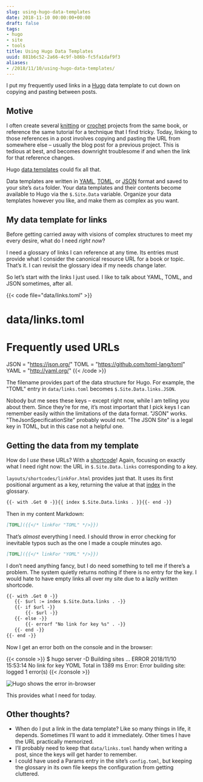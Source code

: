 ```yaml
---
slug: using-hugo-data-templates
date: 2018-11-10 00:00:00+00:00
draft: false
tags:
- hugo
- site
- tools
title: Using Hugo Data Templates
uuid: 881b6c52-2a66-4c9f-b86b-fc5fa1daf9f3
aliases:
- /2018/11/10/using-hugo-data-templates/
---
```

I put my frequently used links in a [Hugo](https://gohugo.io/) data
template to cut down on copying and pasting between posts.

## Motive

I often create several [knitting](/tags/knitting) or
[crochet](/tags/crochet) projects from the same book, or reference the
same tutorial for a technique that I find tricky. Today, linking to
those references in a post involves copying and pasting the URL from
somewhere else – usually the blog post for a previous project. This is
tedious at best, and becomes downright troublesome if and when the link
for that reference changes.

Hugo [data templates](https://gohugo.io/templates/data-templates/) could
fix all that.

Data templates are written in [YAML](https://yaml.org),
[TOML](https://github/toml-lang/toml), or [JSON](https://json.org)
format and saved to your site’s `data` folder. Your data templates and
their contents become available to Hugo via the `$.Site.Data` variable.
Organize your data templates however you like, and make them as complex
as you want.

## My data template for links

Before getting carried away with visions of complex structures to meet
my every desire, what do I need *right now*?

I need a glossary of links I can reference at any time. Its entries must
provide what I consider the canonical resource URL for a book or topic.
That’s it. I can revisit the glossary idea if my needs change later.

So let’s start with the links I just used. I like to talk about YAML,
TOML, and JSON sometimes, after all.

{{< code file="data/links.toml" >}}
# data/links.toml
# Frequently used URLs
JSON = "https://json.org/"
TOML = "https://github.com/toml-lang/toml"
YAML = "http://yaml.org/"
{{< /code >}}

The filename provides part of the data structure for Hugo. For example,
the "TOML" entry in `data/links.toml` becomes `$.Site.Data.links.JSON`.

Nobody but me sees these keys – except right now, while I am telling
*you* about them. Since they’re for me, it’s most important that I pick
keys I can remember easily within the limitations of the data format.
"JSON" works. "TheJsonSpecificationSite" probably would not. "The JSON
Site" is a legal key in TOML, but in this case not a helpful one.

## Getting the data from my template

How do I *use* these URLs? With a
[shortcode](https://gohugo.io/templates/shortcode-templates/)\! Again,
focusing on exactly what I need right now: the URL in
`$.Site.Data.links` corresponding to a key.

`layouts/shortcodes/linkFor.html` provides just that. It uses its first
positional argument as a key, returning the value at that
[index](https://gohugo.io/functions/index-function/) in the glossary.

``` html
{{- with .Get 0 -}}{{ index $.Site.Data.links . }}{{- end -}}
```

Then in my content Markdown:

``` md
[TOML]({{</* linkFor "TOML" */>}})
```

That’s *almost* everything I need. I should throw in error checking for
inevitable typos such as the one I made a couple minutes ago.

``` md
[TOML]({{</* linkFor "YOML" */>}})
```

I don’t need anything fancy, but I do need something to tell me if
there’s a problem. The system quietly returns nothing if there is no
entry for the key. I would hate to have empty links all over my site due
to a lazily written shortcode.

``` html
{{- with .Get 0 -}}
   {{- $url := index $.Site.Data.links . -}}
   {{- if $url -}}
       {{- $url -}}
   {{- else -}}
       {{- errorf "No link for key %s" . -}}
   {{- end -}}
{{- end -}}
```

Now I get an error both on the console and in the browser:

{{< console >}}
$ hugo server -D
Building sites … ERROR 2018/11/10 15:53:14 No link for key YOML
Total in 1389 ms
Error: Error building site: logged 1 error(s)
{{< /console >}}

![Hugo shows the error in-browser](error-screenshot.png)

This provides what I need for today.

## Other thoughts?

- When do I put a link in the data template? Like so many things in
  life, it depends. Sometimes I’ll want to add it immediately. Other
  times I have the URL practically memorized.
- I’ll probably need to keep that `data/links.toml` handy when writing
  a post, since the keys will get harder to remember.
- I could have used a Params entry in the site’s `config.toml`, but
  keeping the glossary in its own file keeps the configuration from
  getting cluttered.